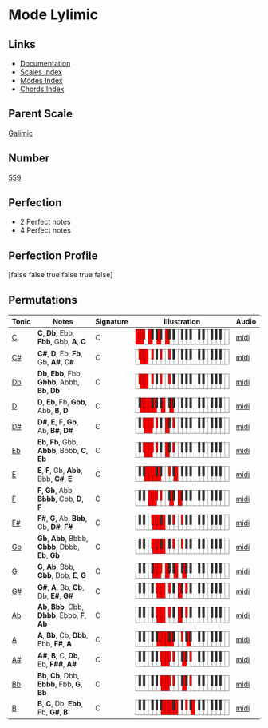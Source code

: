 # Mode Lylimic

## Links

- [Documentation](index.md)
- [Scales Index](Scales.md)
- [Modes Index](Modes.md)
- [Chords Index](Chords.md)

## Parent Scale

[Galimic](ScaleGalimic.md)

## Number

[559](https://ianring.com/musictheory/scales/559)

## Perfection

- 2 Perfect notes
- 4 Perfect notes

## Perfection Profile

[false false true false true false]

## Permutations

| Tonic | Notes | Signature | Illustration | Audio |
|-------|-------|-----------|--------------|-------|
| [C](ModeCNaturalLylimic.md) | **C**, **Db**, Ebb, **Fbb**, Gbb, **A**, **C** | C | ![CNaturalLylimic](ModeCNaturalLylimic.png) | [midi](https://github.com/edipermadi/music/blob/main/docs/ModeCNaturalLylimic.mid?raw=true) |
| [C#](ModeCSharpLylimic.md) | **C#**, **D**, Eb, **Fb**, Gb, **A#**, **C#** | C | ![CSharpLylimic](ModeCSharpLylimic.png) | [midi](https://github.com/edipermadi/music/blob/main/docs/ModeCSharpLylimic.mid?raw=true) |
| [Db](ModeDFlatLylimic.md) | **Db**, **Ebb**, Fbb, **Gbbb**, Abbb, **Bb**, **Db** | C | ![DFlatLylimic](ModeDFlatLylimic.png) | [midi](https://github.com/edipermadi/music/blob/main/docs/ModeDFlatLylimic.mid?raw=true) |
| [D](ModeDNaturalLylimic.md) | **D**, **Eb**, Fb, **Gbb**, Abb, **B**, **D** | C | ![DNaturalLylimic](ModeDNaturalLylimic.png) | [midi](https://github.com/edipermadi/music/blob/main/docs/ModeDNaturalLylimic.mid?raw=true) |
| [D#](ModeDSharpLylimic.md) | **D#**, **E**, F, **Gb**, Ab, **B#**, **D#** | C | ![DSharpLylimic](ModeDSharpLylimic.png) | [midi](https://github.com/edipermadi/music/blob/main/docs/ModeDSharpLylimic.mid?raw=true) |
| [Eb](ModeEFlatLylimic.md) | **Eb**, **Fb**, Gbb, **Abbb**, Bbbb, **C**, **Eb** | C | ![EFlatLylimic](ModeEFlatLylimic.png) | [midi](https://github.com/edipermadi/music/blob/main/docs/ModeEFlatLylimic.mid?raw=true) |
| [E](ModeENaturalLylimic.md) | **E**, **F**, Gb, **Abb**, Bbb, **C#**, **E** | C | ![ENaturalLylimic](ModeENaturalLylimic.png) | [midi](https://github.com/edipermadi/music/blob/main/docs/ModeENaturalLylimic.mid?raw=true) |
| [F](ModeFNaturalLylimic.md) | **F**, **Gb**, Abb, **Bbbb**, Cbb, **D**, **F** | C | ![FNaturalLylimic](ModeFNaturalLylimic.png) | [midi](https://github.com/edipermadi/music/blob/main/docs/ModeFNaturalLylimic.mid?raw=true) |
| [F#](ModeFSharpLylimic.md) | **F#**, **G**, Ab, **Bbb**, Cb, **D#**, **F#** | C | ![FSharpLylimic](ModeFSharpLylimic.png) | [midi](https://github.com/edipermadi/music/blob/main/docs/ModeFSharpLylimic.mid?raw=true) |
| [Gb](ModeGFlatLylimic.md) | **Gb**, **Abb**, Bbbb, **Cbbb**, Dbbb, **Eb**, **Gb** | C | ![GFlatLylimic](ModeGFlatLylimic.png) | [midi](https://github.com/edipermadi/music/blob/main/docs/ModeGFlatLylimic.mid?raw=true) |
| [G](ModeGNaturalLylimic.md) | **G**, **Ab**, Bbb, **Cbb**, Dbb, **E**, **G** | C | ![GNaturalLylimic](ModeGNaturalLylimic.png) | [midi](https://github.com/edipermadi/music/blob/main/docs/ModeGNaturalLylimic.mid?raw=true) |
| [G#](ModeGSharpLylimic.md) | **G#**, **A**, Bb, **Cb**, Db, **E#**, **G#** | C | ![GSharpLylimic](ModeGSharpLylimic.png) | [midi](https://github.com/edipermadi/music/blob/main/docs/ModeGSharpLylimic.mid?raw=true) |
| [Ab](ModeAFlatLylimic.md) | **Ab**, **Bbb**, Cbb, **Dbbb**, Ebbb, **F**, **Ab** | C | ![AFlatLylimic](ModeAFlatLylimic.png) | [midi](https://github.com/edipermadi/music/blob/main/docs/ModeAFlatLylimic.mid?raw=true) |
| [A](ModeANaturalLylimic.md) | **A**, **Bb**, Cb, **Dbb**, Ebb, **F#**, **A** | C | ![ANaturalLylimic](ModeANaturalLylimic.png) | [midi](https://github.com/edipermadi/music/blob/main/docs/ModeANaturalLylimic.mid?raw=true) |
| [A#](ModeASharpLylimic.md) | **A#**, **B**, C, **Db**, Eb, **F##**, **A#** | C | ![ASharpLylimic](ModeASharpLylimic.png) | [midi](https://github.com/edipermadi/music/blob/main/docs/ModeASharpLylimic.mid?raw=true) |
| [Bb](ModeBFlatLylimic.md) | **Bb**, **Cb**, Dbb, **Ebbb**, Fbb, **G**, **Bb** | C | ![BFlatLylimic](ModeBFlatLylimic.png) | [midi](https://github.com/edipermadi/music/blob/main/docs/ModeBFlatLylimic.mid?raw=true) |
| [B](ModeBNaturalLylimic.md) | **B**, **C**, Db, **Ebb**, Fb, **G#**, **B** | C | ![BNaturalLylimic](ModeBNaturalLylimic.png) | [midi](https://github.com/edipermadi/music/blob/main/docs/ModeBNaturalLylimic.mid?raw=true) |
